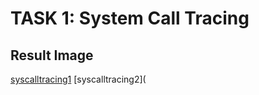 # TASK 1: System Call Tracing
## Result Image
[syscalltracing1](https://github.com/RealizeID/XV6-Assignment/blob/main/usertest/system_call_tracing/system-call-tracing1.png)
[syscalltracing2](
